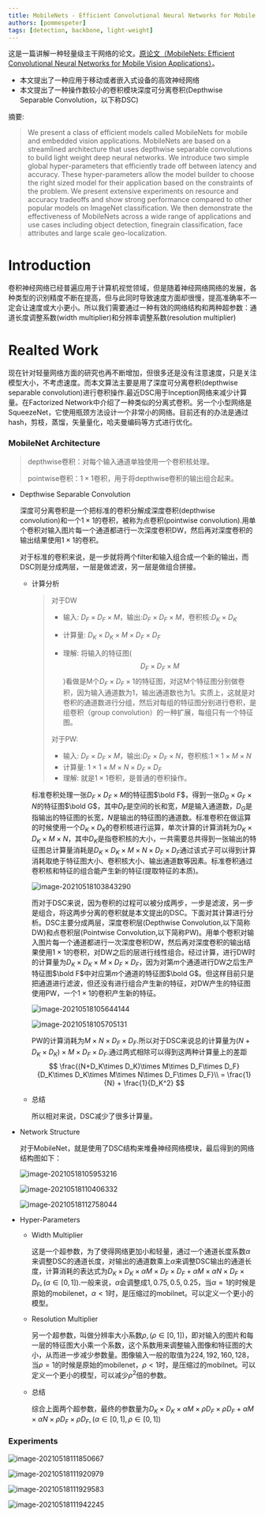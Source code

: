 ```yaml
---
title: MobileNets - Efficient Convolutional Neural Networks for Mobile Vision Applications
authors: [pommespeter]
tags: [detection, backbone, light-weight]
--- 
```


这是一篇讲解一种轻量级主干网络的论文。[原论文（MobileNets: Efficient Convolutional Neural Networks for Mobile Vision Applications）](https://arxiv.org/abs/1704.04861)。

- 本文提出了一种应用于移动或者嵌入式设备的高效神经网络
- 本文提出了一种操作数较小的卷积模块深度可分离卷积(Depthwise Separable Convolution，以下称DSC)

摘要:

> We present a class of efficient models called MobileNets for mobile and embedded vision applications. MobileNets are based on a streamlined architecture that uses depthwise separable convolutions to build light weight deep neural networks. We introduce two simple global hyper-parameters that efficiently trade off between latency and accuracy. These hyper-parameters allow the model builder to choose the right sized model for their application based on the constraints of the problem. We present extensive experiments on resource and accuracy tradeoffs and show strong performance compared to other popular models on ImageNet classification. We then demonstrate the effectiveness of MobileNets across a wide range of applications and use cases including object detection, finegrain classification, face attributes and large scale geo-localization.

<!--truncate-->

# Introduction

卷积神经网络已经普遍应用于计算机视觉领域，但是随着神经网络网络的发展，各种类型的识别精度不断在提高，但与此同时导致速度方面却很慢，提高准确率不一定会让速度或大小更小。所以我们需要通过一种有效的网络结构和两种超参数：通道长度调整系数(width multiplier)和分辨率调整系数(resolution multiplier)

# Realted Work

现在针对轻量网络方面的研究也再不断增加，但很多还是没有注意速度，只是关注模型大小，不考虑速度。而本文算法主要是用了深度可分离卷积(depthwise separable convolution)进行卷积操作.最近DSC用于Inception网络来减少计算量。在Factorized Network中介绍了一种类似的分离式卷积。另一个小型网络是SqueezeNet，它使用瓶颈方法设计一个非常小的网络。目前还有的办法是通过hash，剪枝，蒸馏，矢量量化，哈夫曼编码等方式进行优化。

### MobileNet Architecture

> depthwise卷积：对每个输入通道单独使用一个卷积核处理。
>
> pointwise卷积：$1\times1$卷积，用于将depthwise卷积的输出组合起来。

- Depthwise Separable Convolution

  深度可分离卷积是一个把标准的卷积分解成深度卷积(depthwise convolution)和一个$1\times1$的卷积，被称为点卷积(pointwise convolution).用单个卷积对输入图片每一个通道都进行一次深度卷积DW，然后再对深度卷积的输出结果使用$1\times1$的卷积。

  对于标准的卷积来说，是一步就将两个filter和输入组合成一个新的输出，而DSC则是分成两层，一层是做滤波，另一层是做组合拼接。

  + 计算分析

    > 对于DW
    >
    > - 输入: $D_F\times D_F\times M$，输出:$D_F\times D_F\times M$，卷积核:$D_K\times D_K$
    >
    > - 计算量: $D_K\times D_K\times M\times D_F\times D_F$
    > - 理解: 将输入的特征图($$D_F\times D_F\times M$$)看做是M个$D_F\times D_F\times1$的特征图，对这M个特征图分别做卷积，因为输入通道数为1，输出通道数也为1。实质上，这就是对卷积的通道数进行分组，然后对每组的特征图分别进行卷积，是组卷积（group convolution）的一种扩展，每组只有一个特征图。
    >
    > 对于PW:
    >
    > - 输入: $D_F\times D_F\times M$，输出:$D_F\times D_F\times N$，卷积核:$1\times1\times M\times N$
    > - 计算量: $1\times1\times M\times N\times D_F\times D_F$
    > - 理解: 就是$1\times1$卷积，是普通的卷积操作。

    标准卷积处理一张$D_F\times D_F\times M$的特征图$\bold F$，得到一张$D_G\times G_F\times N$的特征图$\bold G$，其中$D_F$是空间的长和宽，$M$是输入通道数，$D_G$是指输出的特征图的长宽，$N$是输出的特征图的通道数。标准卷积在做运算的时候使用一个$D_K\times D_K$的卷积核进行运算，单次计算的计算消耗为$D_K\times D_K\times M\times N$，其中$D_K$是指卷积核的大小，一共需要总共得到一张输出的特征图总计算量消耗是$D_K\times D_K\times M\times N\times D_F\times D_F$通过该式子可以得到计算消耗取绝于特征图大小、卷积核大小、输出通道数等因素。标准卷积通过卷积核和特征的组合能产生新的特征(提取特征的本质)。

    ![image-20210518103843290](./src/MobileNets-Efficient-Convolutional-Neural-Networks-for-Mobile-Vision-Applications/image-20210518103843290.png)

    而对于DSC来说，因为卷积的过程可以被分成两步，一步是滤波，另一步是组合，将这两步分离的卷积就是本文提出的DSC。下面对其计算进行分析。DSC主要分成两层，深度卷积层(Depthwise Convolution,以下简称DW)和点卷积层(Pointwise Convolution,以下简称PW)。用单个卷积对输入图片每一个通道都进行一次深度卷积DW，然后再对深度卷积的输出结果使用$1\times1$的卷积，对DW之后的层进行线性组合。经过计算，进行DW时的计算量为$D_K\times D_K\times M\times D_F\times D_F$，因为对第$m$个通道进行DW之后生产特征图$\bold F$中对应第$m$个通道的特征图$\bold G$。但这样目前只是把通道进行滤波，但还没有进行组合产生新的特征，对DW产生的特征图使用PW，一个$1\times1$的卷积产生新的特征。

    ![image-20210518105644144](./src/MobileNets-Efficient-Convolutional-Neural-Networks-for-Mobile-Vision-Applications/image-20210518105644144.png)

    ![image-20210518105705131](./src/MobileNets-Efficient-Convolutional-Neural-Networks-for-Mobile-Vision-Applications/image-20210518105705131.png)

    PW的计算消耗为$M\times N\times D_F\times D_F$.所以对于DSC来说总的计算量为$(N+D_K\times D_K)\times M\times D_F\times D_F$.通过两式相除可以得到这两种计算量上的差距
    $$
    \frac{(N+D_K\times D_K)\times M\times D_F\times D_F}{D_K\times D_K\times M\times N\times D_F\times D_F}\\ = \frac{1}{N} + \frac{1}{D_K^2}
    $$

  + 总结

    所以相对来说，DSC减少了很多计算量。

- Network Structure

  对于MobileNet，就是使用了DSC结构来堆叠神经网络模块，最后得到的网络结构图如下：

  ![image-20210518105953216](./src/MobileNets-Efficient-Convolutional-Neural-Networks-for-Mobile-Vision-Applications/image-20210518105953216.png)

  ![image-20210518110406332](./src/MobileNets-Efficient-Convolutional-Neural-Networks-for-Mobile-Vision-Applications/image-20210518110406332.png)

  ![image-20210518112758044](./src/MobileNets-Efficient-Convolutional-Neural-Networks-for-Mobile-Vision-Applications/image-20210518112758044.png)

- Hyper-Parameters

  - Width Multiplier

    这是一个超参数，为了使得网络更加小和轻量，通过一个通道长度系数$\alpha$来调整DSC的通道长度，对输出的通道数乘上$\alpha$来调整DSC输出的通道长度，计算消耗的表达式为$D_K\times D_K\times\alpha M\times D_F\times D_F+\alpha M\times\alpha N\times D_F\times D_F,(\alpha\in [0,1])$.一般来说，$\alpha$会调整成$1,0.75,0.5,0.25$，当$\alpha=1$的时候是原始的mobilenet，$\alpha<1$时，是压缩过的mobilnet。可以定义一个更小的模型。

  - Resolution Multiplier

    另一个超参数，叫做分辨率大小系数$\rho,(\rho\in[0,1])$，即对输入的图片和每一层的特征图大小乘一个系数，这个系数用来调整输入图像和特征图的大小，从而进一步减少参数量。图像输入一般的取值为$224,192,160,128$，当$\rho=1$的时候是原始的mobilenet，$\rho<1$时，是压缩过的mobilnet。可以定义一个更小的模型，可以减少$\rho^2$倍的参数。

  - 总结

    综合上面两个超参数，最终的参数量为$D_K\times D_K\times\alpha M\times\rho D_F\times\rho D_F+\alpha M\times\alpha N\times\rho D_F\times\rho D_F,(\alpha\in[0,1],\rho\in[0,1])$

### Experiments

![image-20210518111850667](./src/MobileNets-Efficient-Convolutional-Neural-Networks-for-Mobile-Vision-Applications/image-20210518111850667.png)

![image-20210518111920979](./src/MobileNets-Efficient-Convolutional-Neural-Networks-for-Mobile-Vision-Applications/image-20210518111920979.png)

![image-20210518111929583](./src/MobileNets-Efficient-Convolutional-Neural-Networks-for-Mobile-Vision-Applications/image-20210518111929583.png)

![image-20210518111942245](./src/MobileNets-Efficient-Convolutional-Neural-Networks-for-Mobile-Vision-Applications/image-20210518111942245.png)



